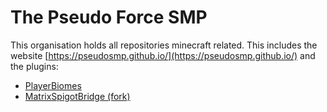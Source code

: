 # The Pseudo Force SMP
This organisation holds all repositories minecraft related.
This includes the website [https://pseudosmp.github.io/](https://pseudosmp.github.io/) and the plugins:
- [PlayerBiomes](https://github.com/pseudosmp/PlayerBiomes)
- [MatrixSpigotBridge (fork)](https://github.com/pseudosmp/matrix-spigot-bridge)
